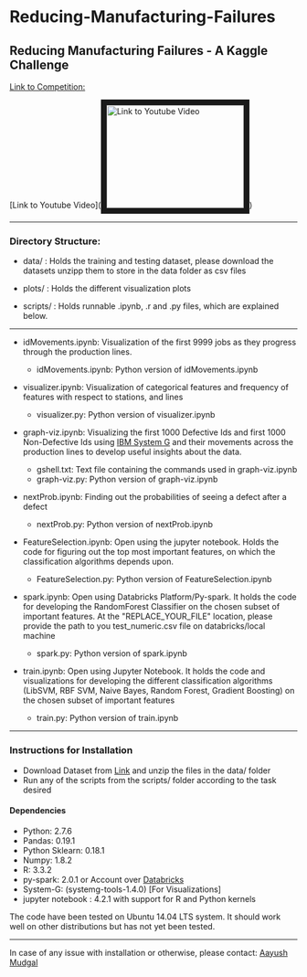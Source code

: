 # Reducing-Manufacturing-Failures
## Reducing Manufacturing Failures -  A Kaggle Challenge
[Link to Competition:](https://www.kaggle.com/c/bosch-production-line-performance)

[Link to Youtube Video](<a href="http://www.youtube.com/watch?feature=player_embedded&v=rnvK2TIhYns" target="_blank"><img src="http://img.youtube.com/vi/rnvK2TIhYns/0.jpg" alt="Link to Youtube Video" width="240" height="180" border="10" /></a>)

---
### Directory Structure:

* data/ : Holds the training and testing dataset, please download the datasets unzipp them to store in the data folder as csv files


* plots/ : Holds the different visualization plots

* scripts/ : Holds runnable .ipynb, .r and .py files, which are explained below.

---
* idMovements.ipynb: Visualization of the first 9999 jobs as they progress through the production lines.
	* idMovements.ipynb: Python version of idMovements.ipynb

* visualizer.ipynb: Visualization of categorical features and frequency of features with respect to stations, and lines
	* visualizer.py: Python version of visualizer.ipynb

* graph-viz.ipynb: Visualizing the first 1000 Defective Ids and first 1000 Non-Defective Ids using [IBM System G](http://systemg.research.ibm.com/) and their movements across the production lines to develop useful insights about the data.
	* gshell.txt: Text file containing the commands used in graph-viz.ipynb
	* graph-viz.py: Python version of graph-viz.ipynb


* nextProb.ipynb: Finding out the probabilities of seeing a defect after a defect
	* nextProb.py: Python version of nextProb.ipynb

* FeatureSelection.ipynb:  Open using the jupyter notebook. Holds the code for figuring out the top most important features, on which the classification algorithms depends upon.
	* FeatureSelection.py: Python version of FeatureSelection.ipynb

* spark.ipynb:  Open using Databricks Platform/Py-spark. It holds the code for developing the RandomForest Classifier on the chosen subset of important features. At the "REPLACE_YOUR_FILE" location, please provide the path to you test_numeric.csv file on databricks/local machine
	* spark.py: Python version of spark.ipynb

* train.ipynb: Open using Jupyter Notebook. It holds the code and visualizations for developing the different classification algorithms (LibSVM, RBF SVM, Naive Bayes, Random Forest, Gradient Boosting) on the chosen subset of important features
	* train.py: Python version of train.ipynb


----

### Instructions for Installation

* Download Dataset from [Link](https://www.kaggle.com/c/bosch-production-line-performance) and unzip the files in the data/ folder
* Run any of the scripts from the scripts/ folder according to the task desired


####  Dependencies 

* Python: 2.7.6
* Pandas: 0.19.1
* Python Sklearn: 0.18.1
* Numpy: 1.8.2
* R: 3.3.2
* py-spark: 2.0.1 or Account over [Databricks](https://databricks.com)
* System-G: (systemg-tools-1.4.0) [For Visualizations] 
* jupyter notebook : 4.2.1 with support for R and Python kernels

The code have been tested on Ubuntu 14.04 LTS system. It should work well on other distributions but has not yet been tested.

----

In case of any issue with installation or otherwise, please contact: [Aayush Mudgal](https://mudgal.ml)


